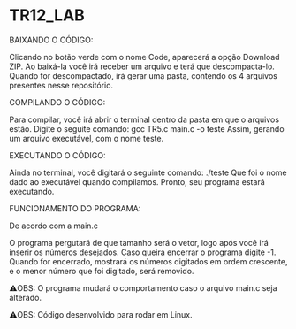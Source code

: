 
# TR12_LAB

BAIXANDO O CÓDIGO:

Clicando no botão verde com o nome Code, aparecerá a opção Download ZIP.
Ao baixá-la você irá receber um arquivo e terá que descompacta-lo. Quando for descompactado, irá gerar uma pasta, contendo os 4 arquivos presentes nesse repositório.

COMPILANDO O CÓDIGO:

Para compilar, você irá abrir o terminal dentro da pasta em que o arquivos estão.
Digite o seguite comando: gcc TR5.c main.c -o teste
Assim, gerando um arquivo executável, com o nome teste.

EXECUTANDO O CÓDIGO:

Ainda no terminal, você digitará o seguinte comando: ./teste
Que foi o nome dado ao executável quando compilamos.
Pronto, seu programa estará executando.

FUNCIONAMENTO DO PROGRAMA:

De acordo com a main.c

O programa pergutará de que tamanho será o vetor, logo após você irá inserir os números desejados.
Caso queira encerrar o programa digite -1.
Quando for encerrado, mostrará os números digitados em ordem crescente, e o menor número que foi digitado, será removido.

⚠️OBS: O programa mudará o comportamento caso o arquivo main.c seja alterado.

⚠️OBS: Código desenvolvido para rodar em Linux.
